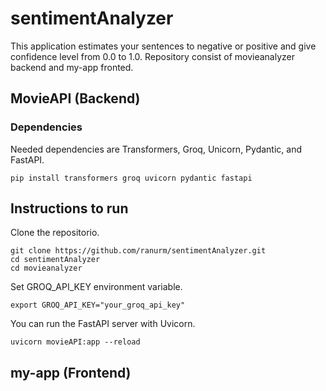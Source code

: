 # sentimentAnalyzer
This application estimates your sentences to negative or positive and give confidence level from 0.0 to 1.0. Repository consist of movieanalyzer backend and my-app fronted.

## MovieAPI (Backend)
### Dependencies
Needed dependencies are Transformers, Groq, Unicorn, Pydantic, and FastAPI.
```
pip install transformers groq uvicorn pydantic fastapi
```
## Instructions to run
Clone the repositorio.
```
git clone https://github.com/ranurm/sentimentAnalyzer.git
cd sentimentAnalyzer
cd movieanalyzer
```
Set GROQ_API_KEY environment variable.
```
export GROQ_API_KEY="your_groq_api_key"
```
You can run the FastAPI server with Uvicorn.
```
uvicorn movieAPI:app --reload
```
## my-app (Frontend)

